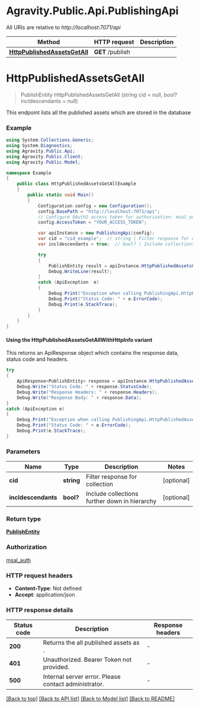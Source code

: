 # Agravity.Public.Api.PublishingApi

All URIs are relative to *http://localhost:7071/api*

| Method | HTTP request | Description |
|--------|--------------|-------------|
| [**HttpPublishedAssetsGetAll**](PublishingApi.md#httppublishedassetsgetall) | **GET** /publish |  |

<a id="httppublishedassetsgetall"></a>
# **HttpPublishedAssetsGetAll**
> PublishEntity HttpPublishedAssetsGetAll (string cid = null, bool? incldescendants = null)



This endpoint lists all the published assets which are stored in the database

### Example
```csharp
using System.Collections.Generic;
using System.Diagnostics;
using Agravity.Public.Api;
using Agravity.Public.Client;
using Agravity.Public.Model;

namespace Example
{
    public class HttpPublishedAssetsGetAllExample
    {
        public static void Main()
        {
            Configuration config = new Configuration();
            config.BasePath = "http://localhost:7071/api";
            // Configure OAuth2 access token for authorization: msal_auth
            config.AccessToken = "YOUR_ACCESS_TOKEN";

            var apiInstance = new PublishingApi(config);
            var cid = "cid_example";  // string | Filter response for collection (optional) 
            var incldescendants = true;  // bool? | Include collections further down in hierarchy (optional) 

            try
            {
                PublishEntity result = apiInstance.HttpPublishedAssetsGetAll(cid, incldescendants);
                Debug.WriteLine(result);
            }
            catch (ApiException  e)
            {
                Debug.Print("Exception when calling PublishingApi.HttpPublishedAssetsGetAll: " + e.Message);
                Debug.Print("Status Code: " + e.ErrorCode);
                Debug.Print(e.StackTrace);
            }
        }
    }
}
```

#### Using the HttpPublishedAssetsGetAllWithHttpInfo variant
This returns an ApiResponse object which contains the response data, status code and headers.

```csharp
try
{
    ApiResponse<PublishEntity> response = apiInstance.HttpPublishedAssetsGetAllWithHttpInfo(cid, incldescendants);
    Debug.Write("Status Code: " + response.StatusCode);
    Debug.Write("Response Headers: " + response.Headers);
    Debug.Write("Response Body: " + response.Data);
}
catch (ApiException e)
{
    Debug.Print("Exception when calling PublishingApi.HttpPublishedAssetsGetAllWithHttpInfo: " + e.Message);
    Debug.Print("Status Code: " + e.ErrorCode);
    Debug.Print(e.StackTrace);
}
```

### Parameters

| Name | Type | Description | Notes |
|------|------|-------------|-------|
| **cid** | **string** | Filter response for collection | [optional]  |
| **incldescendants** | **bool?** | Include collections further down in hierarchy | [optional]  |

### Return type

[**PublishEntity**](PublishEntity.md)

### Authorization

[msal_auth](../README.md#msal_auth)

### HTTP request headers

 - **Content-Type**: Not defined
 - **Accept**: application/json


### HTTP response details
| Status code | Description | Response headers |
|-------------|-------------|------------------|
| **200** | Returns the all published assets as . |  -  |
| **401** | Unauthorized. Bearer Token not provided. |  -  |
| **500** | Internal server error. Please contact administrator. |  -  |

[[Back to top]](#) [[Back to API list]](../README.md#documentation-for-api-endpoints) [[Back to Model list]](../README.md#documentation-for-models) [[Back to README]](../README.md)


